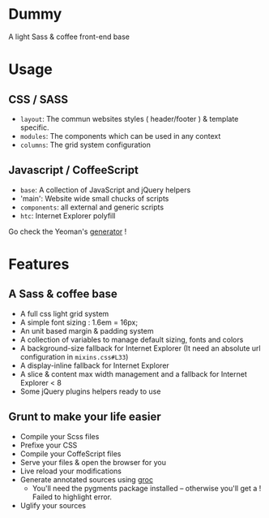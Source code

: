 # Dummy

A light Sass &amp; coffee front-end base


# Usage

## CSS / SASS
- `layout`: The commun websites styles ( header/footer ) & template specific.
- `modules`: The components which can be used in any context
- `columns`: The grid system configuration

## Javascript / CoffeeScript
- `base`: A collection of JavaScript and jQuery helpers
- 'main': Website wide small chucks of scripts
- `components`: all external and generic scripts
- `htc`: Internet Explorer polyfill


Go check the Yeoman's [generator](https://github.com/Inouit/generator-dummy) !

# Features

## A Sass & coffee base
- A full css light grid system
- A simple font sizing : 1.6em = 16px;
- An unit based margin & padding system
- A collection of variables to manage default sizing, fonts and colors
- A background-size fallback for Internet Explorer (It need an absolute url configuration in `mixins.css#L33`)
- A display-inline fallback for Internet Explorer
- A slice & content max width management and a fallback for Internet Explorer < 8
- Some jQuery plugins helpers ready to use

## Grunt to make your life easier

- Compile your Scss files
- Prefixe your CSS
- Compile your CoffeScript files
- Serve your files & open the browser for you
- Live reload your modifications
- Generate annotated sources using [groc](https://github.com/nevir/groc)
  - You'll need the pygments package installed – otherwise you'll get a ! Failed to highlight error.
- Uglify your sources